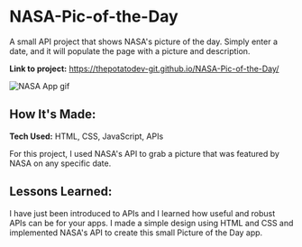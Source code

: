# NASA-Pic-of-the-Day
A small API project that shows NASA's picture of the day. Simply enter a date, and it will populate the page with a picture and description.

**Link to project:** https://thepotatodev-git.github.io/NASA-Pic-of-the-Day/

![NASA App gif](https://i.imgur.com/h7wvhAB.gif)

## How It's Made:

**Tech Used:** HTML, CSS, JavaScript, APIs

For this project, I used NASA's API to grab a picture that was featured by NASA on any specific date.

## Lessons Learned:

I have just been introduced to APIs and I learned how useful and robust APIs can be for your apps. I made a simple design using HTML and CSS and implemented NASA's API to create this small Picture of the Day app.

